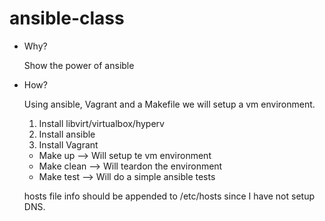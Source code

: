 # ansible-class

* Why?
  
  Show the power of ansible

* How?
  
  Using ansible, Vagrant and a Makefile we will setup a vm environment.
  
  1. Install libvirt/virtualbox/hyperv
  2. Install ansible
  3. Install Vagrant 

  * Make up --> Will setup te vm environment
  * Make clean --> Will teardon the environment
  * Make test --> Will do a simple ansible tests

  hosts file info should be appended to /etc/hosts since I have not setup DNS.

  
